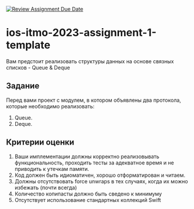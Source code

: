 [![Review Assignment Due Date](https://classroom.github.com/assets/deadline-readme-button-24ddc0f5d75046c5622901739e7c5dd533143b0c8e959d652212380cedb1ea36.svg)](https://classroom.github.com/a/hpLLDRzx)
# ios-itmo-2023-assignment-1-template

Вам предстоит реализовать структуры данных на основе связных списков - Queue & Deque

## Задание

Перед вами проект с модулем, в котором объявлены два протокола, которые необходимо реализовать:
1. Queue. 
2. Deque. 

## Критерии оценки 

1. Ваши имплементации должны корректно реализовывать функциональность, проходить тесты за адекватное время и не приводить к утечкам памяти.
2. Код должен быть идиоматичен, хорошо отформатирован и читаем.
3. Должны отсутствовать force unwraps в тех случаях, когда их можно избежать (почти всегда)
4. Количество копипасты должно быть сведено к минимуму
5. Отсутствует использование стандартных коллекций Swift